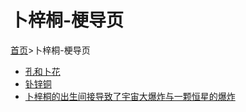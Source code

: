 # 卜梓桐-梗导页

[首页](/)>卜梓桐-梗导页

- [孔和卜花](/卜梓桐/孔和卜花)
- [钋锌铜](/卜梓桐/钋锌铜)
- [卜梓桐的出生间接导致了宇宙大爆炸与一颗恒星的爆炸](/卜梓桐/卜梓桐的出生间接导致了宇宙大爆炸与一颗恒星的爆炸)
